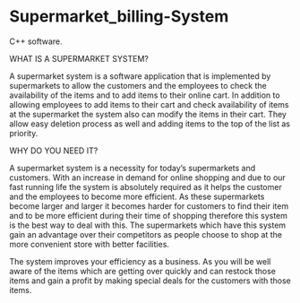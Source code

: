 # Supermarket_billing-System
C++ software.

WHAT IS A SUPERMARKET SYSTEM?

A supermarket system is a software application that is implemented by supermarkets to allow the customers and the employees to check the availability of the items and to add items to their online cart.
In addition to allowing employees to add items to their cart and check availability of items at the supermarket the system also can modify the items in their cart. They allow easy deletion process as well and adding items to the top of the list as priority.

WHY DO YOU NEED IT?

A supermarket system is a necessity for today’s supermarkets and customers.
With an increase in demand for online shopping and due to our fast running life the system is absolutely required as it helps the customer and the employees to become more efficient.
As these supermarkets become larger and larger it becomes harder for customers to find their item and to be more efficient during their time of shopping therefore this system is the best way to deal with this. The supermarkets which have this system gain an advantage over their competitors as people choose to shop at the more convenient store with better facilities.

The system improves your efficiency as a business. As you will be well aware of the items which are getting over quickly and can restock those items and gain a profit by making special deals for the customers with those items.
